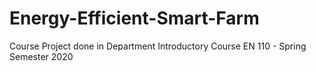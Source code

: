 # Energy-Efficient-Smart-Farm
Course Project done in Department Introductory Course EN 110 - Spring Semester 2020
